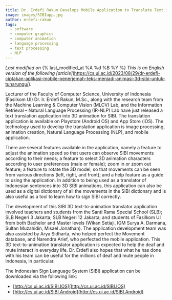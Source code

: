 ```yaml
---
title: Dr. Erdefi Rakun Develops Mobile Application to Translate Text into 3D Animation SIBI for the Deaf
image: images/SIBIapp.jpg
author: erdefi-rakun
tags:
  - software
  - computer graphics
  - computer animation
  - language processing
  - text processing
  - NLP
---
```


_Last modified on_ {% last_modified_at %A %d %B %Y %}
_This is an English version of the following [article]_(https://cs.ui.ac.id/2023/08/29/dr-erdefi-ciptakan-aplikasi-mobile-penerjemah-teks-menjadi-animasi-3d-sibi-untuk-tunarungu/).

<!-- excerpt start -->
Lecturer of the Faculty of Computer Science, University of Indonesia (Fasilkom UI) Dr. Ir. Erdefi Rakun, M.Sc., along with the research team from the Machine Learning & Computer Vision (MLCV) Lab, and the Information Retrieval – Natural Language Processing (IR-NLP) Lab have just released a text translation application into 3D animation for SIBI. The translation application is available on Playstore (Android OS) and App Store (iOS). The technology used to develop the translation application is image processing, animation creation, Natural Language Processing (NLP), and mobile application.
<!-- excerpt end -->

There are several features available in the application, namely a feature to adjust the animation speed so that users can observe SIBI movements according to their needs; a feature to select 3D animation characters according to user preferences (male or female); zoom in or zoom out feature; a feature to rotate the 3D model, so that movements can be seen from various directions (left, right, and front); and a help feature as a guide to using the application. In addition to being used as a translator of Indonesian sentences into 3D SIBI animations, this application can also be used as a digital dictionary of all the movements in the SIBI dictionary and is also useful as a tool to learn how to sign SIBI correctly.

The development of this SIBI 3D text-to-animation translator application involved teachers and students from the Santi Rama Special School (SLB); SLB Negeri 3 Jakarta; SLB Negeri 12 Jakarta; and students of Fasilkom UI from both Bachelor and Master levels (Wikan Setiaji, IGM Surya A. Darmana, Sultan Muzahidin, Misael Jonathan). The application development team was also assisted by Arya Sidharta, who helped perfect the Movement database, and Narendra Arief, who perfected the mobile application. This 3D text-to-animation translator application is expected to help the deaf and mute interact in everyday life. Dr. Erdefi also hopes that what he has done with his team can be useful for the millions of deaf and mute people in Indonesia, in particular.

The Indonesian Sign Language System (SIBI) application can be downloaded via the following link:
- [http://cs.ui.ac.id/SIBI.IOS](http://cs.ui.ac.id/SIBI.IOS)
- [http://cs.ui.ac.id/SIBI.Android](http://cs.ui.ac.id/SIBI.Android)
